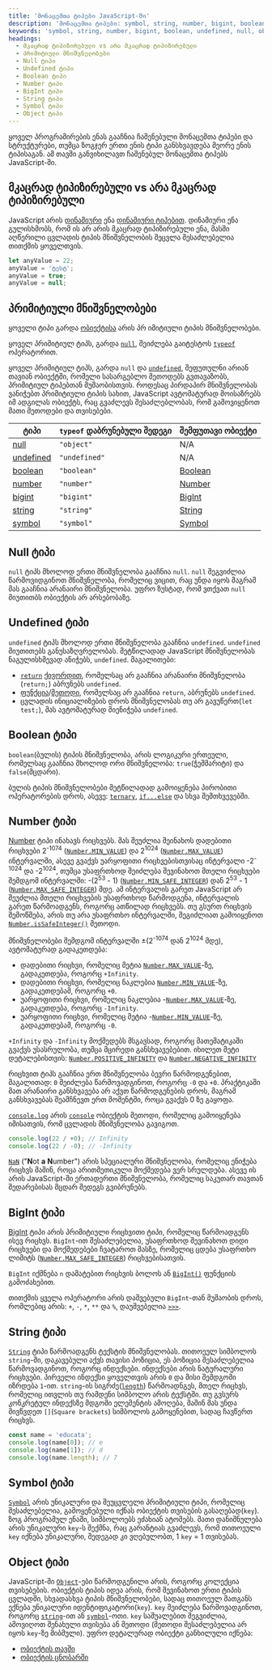 ```yaml
---
title: 'მონაცემთა ტიპები JavaScript-ში'
description: 'მონაცემთა ტიპები: symbol, string, number, bigint, boolean, undefined, null, object'
keywords: 'symbol, string, number, bigint, boolean, undefined, null, object, array'
headings:
  - მკაცრად ტიპიზირებული vs არა მკაცრად ტიპიზირებული
  - პრიმიტიული მნიშვნელობები
  - Null ტიპი
  - Undefined ტიპი
  - Boolean ტიპი
  - Number ტიპი
  - BigInt ტიპი
  - String ტიპი
  - Symbol ტიპი
  - Object ტიპი
---
```


ყოველ პროგრამირების ენას გააჩნია ჩაშენებული მონაცემთა ტიპები და სტრუქტურები, თუმცა ზოგჯერ ერთი ენის ტიპი განსხვავდება მეორე ენის ტიპისაგან.
ამ თავში განვიხილავთ ჩაშენებულ მონაცემთა ტიპებს JavaScript-ში.

## მკაცრად ტიპიზირებული vs არა მკაცრად ტიპიზირებული

JavaScript არის [დინამიური](https://en.wikipedia.org/wiki/Strong_and_weak_typing) ენა [დინამიური ტიპებით](https://en.wikipedia.org/wiki/Type_system#DYNAMIC). დინამიური ენა გულისხმობს, რომ ის არ არის მკაცრად ტიპიზირებული ენა, მასში აღწერილი ცვლადის ტიპის მნიშვნელობის შეცვლა შესაძლებელია თითქმის ყოველთვის.

```js
let anyValue = 22;
anyValue = 'ტესტ';
anyValue = true;
anyValue = null;
```

## პრიმიტიული მნიშვნელობები

ყოველი ტიპი გარდა [ობიექტისა](#object) არის პრ იმიტიული ტიპის მნიშვნელობები.

ყოველ პრიმიტიულ ტიპს, გარდა [`null`](./references/javascript/null), შეიძლება გაიტესტოს [`typeof`](./references/javascript/typeof) ოპერატორით.

ყოველ პრიმიტიულ ტიპს, გარდა `null` და [`undefined`](./references/javascript/undefined), შეფუთულნი არიან თავიან ობიექტში, რომელი სასარგებლო მეთოდებს გვთავაზობს,
პრიმიტიულ ტიპებთან მუშაობისთვის. როდესაც პირდაპირ მნიშვნელობას ვანიჭებთ პრიმიტიული ტიპის სახით, JavaScript ავტომატურად მოისაზრებს იმ ადგილას ობიექტს, რაც გვაძლევს შესაძლებლობას, რომ გამოვიყენოთ მათი მეთოდები და თვისებები.

| ტიპი                    | `typeof` დაბრუნებული შედეგი | შემფუთავი ობიექტი                          |
| ----------------------- | --------------------------- | ------------------------------------------ |
| [null](#null)           | `"object"`                  | N/A                                        |
| [undefined](#undefined) | `"undefined"`               | N/A                                        |
| [boolean](#boolean)     | `"boolean"`                 | [Boolean](./references/javascript/boolean) |
| [number](#number)       | `"number"`                  | [Number](./references/javascript/number)   |
| [bigint](#number)       | `"bigint"`                  | [BigInt](./references/javascript/bigInt)   |
| [string](#string)       | `"string"`                  | [String](./references/javascript/string)   |
| [symbol](#symbol)       | `"symbol"`                  | [Symbol](./references/javascript/symbol)   |

## Null ტიპი

`null` ტიპს მხოლოდ ერთი მნიშვნელობა გააჩნია `null`. `null` შეგვიძლია წარმოვიდგინოთ მნიშვნელობა, რომელიც ვიცით, რაც უნდა იყოს მაგრამ მას გააჩნია არანაირი
მნიშვნელობა. უფრო ზუსტად, რომ ვთქვათ `null` მიუთითბს ობიექტის არ არსებობაზე.

## Undefined ტიპი

`undefined` ტიპს მხოლოდ ერთი მნიშვნელობა გააჩნია `undefined`. `undefined` მიუთითებს განუსაზღვრელობას. მეტწილადად JavaScript მნიშვნელობას ნაგულისხმევად ანიჭებს, `undefined`.
მაგალითები:

- [`return`](./references/javascript/return) [ქივორდით](./references/javascript/keywords), რომელსაც არ გააჩნია არანაირი მნიშვნელობა (`return;`) აბრუნებს `undefined`.
- [ფუნქცია](./references/javascript/function)/[მეთოდი](./referencecs/method), რომელსაც არ გააჩნია `return`, აბრუნებს `undefined`.
- ცვლადის ინიციალიზების დროს მნიშვნელობას თუ არ გავუწერთ(`let test;`), მას ავტომატურად მიენიჭება `undefined`.

## Boolean ტიპი

`boolean`(ბულის) ტიპის მნიშვნელობა, არის ლოგიკური ერთეული, რომელსაც გააჩნია მხოლოდ ორი მნიშვნელობა: `true`(ჭეშმარიტი) და `false`(მცდარი).

ბულის ტიპის მნიშვნელობები მეტწილადად გამოიყენება პირობითი ოპერატორების დროს, ასევე: [`ternary`](./references/javascript/ternary), [`if...else`](./references/javascript/if...else) და სხვა შემთხვევებში.

## Number ტიპი

[Number](./references/javascript/number) ტიპი ინახავს რიცხვებს. მას შეუძლია შეინახოს დადებითი რიცხვები 2<sup>-1074</sup> ([`Number.MIN_VALUE`](./references/javascript/number/min_value)) და 2<sup>1024</sup> ([`Number.MAX_VALUE`](./references/javascript/number/max_value)) ინტერვალში, ასევე გვაქვს უარყოფითი რიცხვებისთვისაც ინტერვალი -2<sup>-1024</sup> და -2<sup>1024</sup>, თუმცა უსაფრთხოდ შეიძლება შევინახოთ მთელი რიცხვები შემდგომ ინტერვალში: -(2<sup>53</sup> - 1) ([`Number.MIN_SAFE_INTEGER`](./references/javascript/number/min_safe_integer)) დან 2<sup>53</sup> - 1 ([`Number.MAX_SAFE_INTEGER`](./references/javascript/number/max_safe_integer)) მდე. ამ ინტერვალის გარეთ JavaScript არ შეუძლია მთელი რიცხვების უსაფრთხოდ წარმოდგენა, ინტერვალის გარეთ წარმოადგენს, როგორც ათწილად რიცხვებს. თუ გსურთ რიცხვის შემოწმება, არის თუ არა უსაფრთხო ინტერვალში, შეგიძლიათ გამოიყენოთ [`Number.isSafeInteger()`](./references/javascript/number/isSafeInteger) მეთოდი.

მნიშვნელობები შემდგომ ინტერვალში ±(2<sup>-1074</sup> დან 2<sup>1024</sup> მდე), ავტომატურად გადაკეთდება:

- დადებითი რიცხვი, რომელიც მეტია [`Number.MAX_VALUE`](./references/javascript/number/max_value)-ზე, გადაკეთდება, როგორც `+Infinity`.
- დადებითი რიცხვი, რომელიც ნაკლებია [`Number.MIN_VALUE`](./references/javascript/number/min_value)-ზე, გადაკეთდებამ, როგორც `+0`.
- უარყოფითი რიცხვი, რომელიც ნაკლებია -[`Number.MAX_VALUE`](./references/javascript/number/max_value)-ზე, გადაკეთდება, როგორც `-Infinity`.
- უარყოფითი რიცხვი, რომელიც მეტია -[`Number.MIN_VALUE`](./references/javascript/number/min_value)-ზე, გადაკეთდებამ, როგორც `-0`.

`+Infinity` და `-Infinity` მოქმედებს მსგავსად, როგორც მათემატიკაში გვაქვს უსასრულობა, თუმცა მცირედი განსხვავებებით. იხილეთ მეტი დეტალებისთვის: [`Number.POSITIVE_INFINITY`](./references/javascript/number/positive_infinity) და [`Number.NEGATIVE_INFINITY`](./references/javascript/number/negative_infinity)

რიცხვით ტიპს გააჩნია ერთ მნიშვნელობა ბევრი წარმოდგენებით, მაგალითად: `0` შეიძლება წარმოვადგინოთ, როგორც `-0` და `+0`. პრაქტიკაში მათ არანაირი განსხვავება არ აქვთ წარმოდგენების დროს, მაგრამ განსხვავებას შეამჩნევთ ერთ მომენტში, როცა გვაქვს 0 ზე გაყოფა.

[`console.log`](./references/javascript/console/log) არის [`console`](./references/javascript/console) ობიექტის მეთოდი, რომელიც გამოიყენება იმისათვის, რომ ცვლადის მნიშვნელობა გავიგოთ.

```js
console.log(22 / +0); // Infinity
console.log(22 / -0); // -Infinity
```

[`NaN`](./references/javascript/nan) ("<b>N</b>ot <b>a</b> <b>N</b>umber") არის სპეციალური მნიშვნელობა, რომელიც ენიჭება რიცხვს მაშინ, როცა არითმეთიკული მოქმედება ვერ სრულდება. ასევე ის არის JavaScript-ში ერთადერთი მნიშვნელობა, რომელიც საკუთარ თავთან შედარებისას მცდარ შედეგს გვიბრუნებს.

## BigInt ტიპი

[BigInt](./references/javascript/bigint) ტიპი არის პრიმიტიული რიცხვითი ტიპი, რომელიც წარმოადგენს ისევ რიცხვს. `BigInt`-ით შესაძლებელია, უსაფრთხოდ შევინახოთ დიდი რიცხვები და მოქმედებები ჩვატაროთ მასზე, რომელიც ცდება უსაფრთხო ლიმიტს ([`Number.MAX_SAFE_INTEGER`](./references/javascript/number/max_safe_integer)) რიცხვებისათვის.

`BigInt` იქმნება `n` დამატებით რიცხვის ბოლოს ან [`BigInt()`](./references/javascript/bigint) ფუნქციის გამოძახებით.

თითქმის ყველა ოპერატორი არის დაშვებული `BigInt`-თან მუშაობის დროს, რომლებიც არის: `+`, `-`, `*`, `**` და `%`, დაუშვებელია [`>>>`](./references/javascript/operators/unsigned_right_shift).

## String ტიპი

[`String`](./references/javascript/string) ტიპი წარმოადგენს ტექსტის მნიშვნელობას. თითოეულ სიმბოლოს `string`-ში, დაკავებული აქვს თავისი პოზიცია, ეს პოზიცია შესაძლებელია წარმოვადგინოთ, როგორც ინდექსები. ინდექსები არის ნატურალური რიცხვები. პირველი ინდექსი ყოველთვის არის `0` და მისი შემდგომი იზრდება `1`-ით. `string`-ის სიგრძე([`length`](./references/javascript/string/length)) წარმოადნგეს, მთელ რიცხვს, რომელიც ითვლის თუ რამდენი სიმბოლო არის ტექსტში. თუ გვსურს კონკრეტულ ინდექსზე მდგომი ელემენტის ამოღება, მაშინ მას უნდა მივწვდეთ `[]`(`Square brackets`) სიმბოლოს გამოყენებით, სადაც ჩავწერთ რიცხვს.

```js
const name = 'educata';
console.log(name[0]); // e
console.log(name[1]); // d
console.log(name.length); // 7
```

## Symbol ტიპი

[`Symbol`](./references/javascript/symbol) არის უნიკალური და შეუცვლელი პრიმიტიული ტიპი, რომელიც შესაძლებელია, გამოყენებული იქნას ობიექტის თვისების გასაღებად(`key`). ზოგ პროგრამულ ენაში, სიმბოლოებს ეძახიან ატომებს. მათი დანიშნულება არის უნიკალური `key`-ს შექმნა, რაც გარანტიას გვაძლევს, რომ თითოეული `key` იქნება უნიკალური, შედეგად კი ვღებულობთ, 1 `key` = 1 თვისებას.

## Object ტიპი

JavaScript-ში [`Object`](./references/javascript/object)-ები წარმოდგენილი არის, როგორც კოლექცია თვისებების. ობიექტის ტიპის იდეა არის, რომ შევინახოთ ერთი ტიპის ცვლადში, სხვადასხვა ტიპის მნიშვნელობები, სადაც თითოეულ მათგანს ექნება უნიკალური იდენტიფიკატორი(`key`). `key` შეიძლება წარმოვადგინოთ, როგორც [`string`](#string)-ით ან [`symbol`](#symbol)-ოთი. `key` საშუალებით შეგვიძლია, ამოვიღოთ შენახული თვისება ან მეთოდი (მეთოდი შესაძლებელია არ იყოს `key`-ზე მიბმული). უფრო დეტალურად ობიექტი განხილული იქნება:

- [ობიექტის თავში](./guides/javascript/object-basics)
- [ობიექტის ცნობარში](./references/javascript/object)

